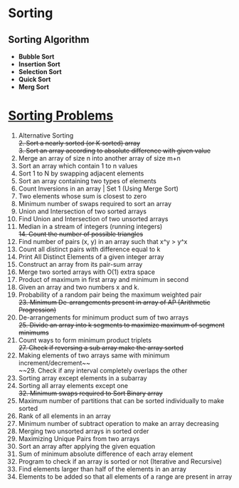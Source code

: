 # Sorting

## Sorting Algorithm
- **Bubble Sort**
- **Insertion Sort**
- **Selection Sort**
- **Quick Sort**
- **Merg Sort**
# [Sorting Problems](https://www.geeksforgeeks.org/array-data-structure/array-sorting/)
1. Alternative Sorting<br/>
~~2. Sort a nearly sorted (or K sorted) array<br/>~~
~~3. Sort an array according to absolute difference with given value<br/>~~
4. Merge an array of size n into another array of size m+n
5. Sort an array which contain 1 to n values
6. Sort 1 to N by swapping adjacent elements
7. Sort an array containing two types of elements
8. Count Inversions in an array | Set 1 (Using Merge Sort)
9. Two elements whose sum is closest to zero
10. Minimum number of swaps required to sort an array
11. Union and Intersection of two sorted arrays
12. Find Union and Intersection of two unsorted arrays
13. Median in a stream of integers (running integers)<br/>~~14. Count the number of possible triangles~~<br/>
15. Find number of pairs (x, y) in an array such that x^y > y^x
16. Count all distinct pairs with difference equal to k
17. Print All Distinct Elements of a given integer array
18. Construct an array from its pair-sum array
19. Merge two sorted arrays with O(1) extra space
20. Product of maximum in first array and minimum in second
21. Given an array and two numbers x and k.
22. Probability of a random pair being the maximum weighted pair<br/>~~23. Minimum De-arrangements present in array of AP (Arithmetic Progression)~~<br/>
24. De-arrangements for minimum product sum of two arrays<br/>
~~25. Divide an array into k segments to maximize maximum of segment minimums~~<br/>
26. Count ways to form minimum product triplets<br/>
~~27. Check if reversing a sub array make the array sorted~~<br/>
28. Making elements of two arrays same with minimum increment/decrement~~<br/>
~~29. Check if any interval completely overlaps the other
30. Sorting array except elements in a subarray
31. Sorting all array elements except one<br/>
~~32. Minimum swaps required to Sort Binary array~~<br/>
33. Maximum number of partitions that can be sorted individually to make sorted
34. Rank of all elements in an array
35. Minimum number of subtract operation to make an array decreasing
36. Merging two unsorted arrays in sorted order
37. Maximizing Unique Pairs from two arrays
38. Sort an array after applying the given equation
39. Sum of minimum absolute difference of each array element
40. Program to check if an array is sorted or not (Iterative and Recursive)
41. Find elements larger than half of the elements in an array
42. Elements to be added so that all elements of a range are present in array
